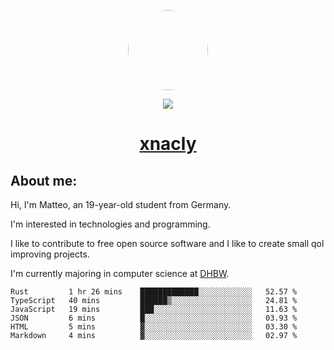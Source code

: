 <p align="center">
  <img style="border-radius: 100px" width="128" height="128" src="https://avatars.githubusercontent.com/u/47723417?v=4"/>
</p>
<p align="center">
  <img src="https://komarev.com/ghpvc/?username=xnacly&&style=flat-square"/>
</p>

<h1 align="center"><a href="https://xnacly.me"> xnacly</a> </h1>

<h2> About me:</h2>

<p>Hi, I'm Matteo, an 19-year-old student from Germany. </p>
<p>I'm interested in technologies and programming.</p>
<p>I like to contribute to free open source software and I like to create small qol improving projects.</p>
<p>I'm currently majoring in computer science at <a href="https://www.dhbw.de/startseite">DHBW</a>.</p>

<!--START_SECTION:waka-->

```text
Rust         1 hr 26 mins    █████████████░░░░░░░░░░░░   52.57 %
TypeScript   40 mins         ██████▒░░░░░░░░░░░░░░░░░░   24.81 %
JavaScript   19 mins         ███░░░░░░░░░░░░░░░░░░░░░░   11.63 %
JSON         6 mins          █░░░░░░░░░░░░░░░░░░░░░░░░   03.93 %
HTML         5 mins          ▓░░░░░░░░░░░░░░░░░░░░░░░░   03.30 %
Markdown     4 mins          ▓░░░░░░░░░░░░░░░░░░░░░░░░   02.97 %
```

<!--END_SECTION:waka-->
